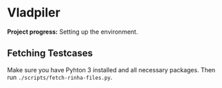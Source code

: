 # Vladpiler
**Project progress:** Setting up the environment.

## Fetching Testcases
Make sure you have Pyhton 3 installed and all necessary packages. Then run
`./scripts/fetch-rinha-files.py`.
